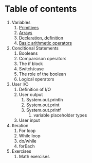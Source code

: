 # Table of contents
1. Variables
    1. [Primitives](1/1.md)
    2. [Arrays](1/2.md)
    3. [Declaration, definition](1/3.md)
    4. [Basic arithmetic operators](1/4.md)
2. Conditional Statements
    1. Booleans
    2. Comparsison operators
    3. The if block
    4. Switch/case
    5. The role of the boolean
    6. Logical operators
3. User I/O
    1. Definition of I/O
    2. User output
        1. System.out.println
        2. System.out.print
        3. System.out.printf
            1. variable placeholder types
    3. User input
4. Iteration
    1. For loop
    2. While loop
    3. do/while
    4. forEach
5. Exercises
    1. Math exercises
    
